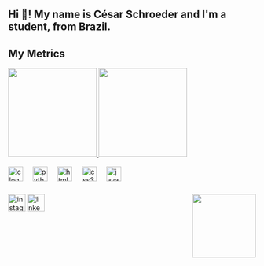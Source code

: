 <h2 align="left">Hi 👋! My name is César Schroeder and I'm a student, from Brazil.</h2>

## My Metrics
<div align="left">
  <a href="https://github.com/Schroismy">
    <img height="180em" src="https://github-readme-stats.vercel.app/api?username=Schroismy&show_icons=true&theme=nightowl&include_all_commits=true&count_private=true"/>
    <img height="180em" src="https://github-readme-stats.vercel.app/api/top-langs/?username=Schroismy&layout=compact&langs_count=10&theme=nightowl"/>
  </a>
</div>

<!--START_SECTION:waka-->
<!--END_SECTION:waka-->

<br>
<div align="left">
  <img src="https://cdn.jsdelivr.net/gh/devicons/devicon/icons/c/c-original.svg" height="30" alt="c logo"  />
  <img width="12" />
  <img src="https://cdn.jsdelivr.net/gh/devicons/devicon/icons/python/python-original.svg" height="30" alt="python logo"  />
  <img width="12" />
  <img src="https://cdn.jsdelivr.net/gh/devicons/devicon/icons/html5/html5-original.svg" height="30" alt="html5 logo"  />
  <img width="12" />
  <img src="https://cdn.jsdelivr.net/gh/devicons/devicon/icons/css3/css3-original.svg" height="30" alt="css3 logo"  />
  <img width="12" />
  <img src="https://cdn.jsdelivr.net/gh/devicons/devicon/icons/javascript/javascript-original.svg" height="30" alt="javascript logo"  />
</div>

###

<img align="right" height="129" src="https://media4.giphy.com/media/v1.Y2lkPTc5MGI3NjExcTZnOTBodzBuMjBoNGZ2cHAwOWhjZjczYjR2amZheWh6OXMxczd1ciZlcD12MV9naWZzX3NlYXJjaCZjdD1n/fhAwk4DnqNgw8/giphy.webp"  />

###

<div align="left">
  <a href="https://www.instagram.com/cesarschroeder/" target="_blank">
    <img src="https://img.shields.io/static/v1?message=Instagram&logo=instagram&label=&color=E4405F&logoColor=white&labelColor=&style=for-the-badge" height="35" alt="instagram logo"  />
  </a>
  <a href="https://www.linkedin.com/in/c%C3%A9sar-schroeder-3a2130227/" target="_blank">
    <img src="https://img.shields.io/static/v1?message=LinkedIn&logo=linkedin&label=&color=0077B5&logoColor=white&labelColor=&style=for-the-badge" height="35" alt="linkedin logo"  />
  </a>
</div>
